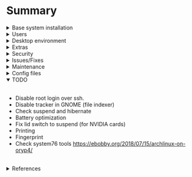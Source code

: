 # Summary

<details>
<summary>Base system installation</summary>
<br>

## Environment variables

```bash
export MOUNTDIR=/mnt
export DRIVE=/dev/nvme0n1
export INSDRIVE=/dev/nvme0n1
export INSPARTITION=/dev/nvme0n1p2
export BTRFSNAME=system
export CRYPTNAME=cryptsystem
```

## Partitioning

**WARNING:** This will destroy everything in your disk

```bash
sgdisk --zap-all $DRIVE
sgdisk -og $DRIVE
sgdisk --clear \
         --new=1:0:+550MiB --typecode=1:ef00 --change-name=1:EFI \
         --new=2:0:0       --typecode=2:8300 --change-name=2:cryptsystem \
           $DRIVE
```

## Encrypt disk and create filesystems

```bash
mkfs.fat -F32 -n EFI /dev/disk/by-partlabel/EFI
cryptsetup luksFormat --align-payload=8192 -s 256 -c aes-xts-plain64 /dev/disk/by-partlabel/cryptsystem
cryptsetup open /dev/disk/by-partlabel/cryptsystem system
mkfs.btrfs --force --label system /dev/mapper/system
```


## Create subvolumes

```bash
btrfs subvolume create /mnt/root
btrfs subvolume create /mnt/home
btrfs subvolume create /mnt/snapshots
umount -R /mnt
```

## Mount subvolumes and EFI

```bash
o=defaults,x-mount.mkdir
o_btrfs=$o,compress=lzo,ssd,noatime
mount -t btrfs -o subvol=root,$o_btrfs LABEL=system /mnt
mount -t btrfs -o subvol=home,$o_btrfs LABEL=system /mnt/home
mount -t btrfs -o subvol=snapshots,$o_btrfs LABEL=system /mnt/snapshots
mkdir /mnt/boot && mount LABEL=EFI /mnt/boot
```

## Install base system (with some extras)

```bash
pacstrap /mnt base base-devel btrfs-progs sudo intel-ucode acpid bluez linux-headers ntp dbus avahi cronie vim openssh net-tools networkmanager dialog terminus-font zsh fish bash-completion htop
```

## Generate fstab

```bash
genfstab -L -p /mnt >> /mnt/etc/fstab
cat /mnt/etc/fstab
```

## Swapfile

```bash
truncate -s 0 /swapfile
chattr +C /swapfile
btrfs property set /swapfile compression none
fallocate -l 16G /swapfile
chmod 600 /swapfile
echo '/swapfile none swap defaults 0 0' >> /mnt/etc/fstab
```

## Chroot

```bash
arch-chroot /mnt /bin/bash
```

### Set locale-hostname-time

```bash
echo "en_US.UTF-8 UTF-8" >> /etc/locale.gen
echo LANG=en_US.UTF-8 > /etc/locale.conf
echo LC_COLLATE=C >> /etc/locale.conf
echo LANGUAGE=en_US >> /etc/locale.conf
locale-gen
localectl set-locale LANG=en_US.UTF-8
timedatectl set-ntp 1
timedatectl set-timezone Europe/Amsterdam
hostnamectl set-hostname yourhostname
echo "127.0.1.1 yourhostname.localdomain yourhostname" >> /etc/hosts
```

### set vconsole

```bash
echo KEYMAP=8859-2 > /etc/vconsole.conf
echo FONT=ter-p24n >> /etc/vconsole.conf
```

### HOOKS
#### /etc/mkinitcpio.conf
HOOKS=(base udev autodetect modconf block btrfs consolefont keymap resume keyboard keymap encrypt filesystems keyboard)

```bash
mkinitcpio -p linux
```

### Services

```bash
systemctl enable NetworkManager sshd acpid dbus cronie bluetooth fstrim.timer
```

### Bootloader (systemd boot)

```bash
bootctl --path=/boot install
```

#### edit bootloader config

```bash
echo 'timeout 3' >> /boot/loader/loader.conf
echo 'default archlinux' >> /boot/loader/loader.conf
```

#### add archlinux entry

```bash
ENTRY_FILE=/boot/loader/entries/archlinux.conf
CRYPT_UUID=$(blkid | awk '/cryptsystem/ {print $2}')

<!---
#SWAP_OFFSET=$(filefrag -v /swapfile | awk '{ if($1=="0:"){print $4} }')
-->
SWAP_OFFSET=684293

cat > $ENTRY_FILE << EOL
title    Arch Linux  
linux    /vmlinuz-linux  
initrd   /initramfs-linux.img  
options cryptdevice=${CRYPT_UUID}:root:allow-discards resume=/dev/mapper/root resume_offset=684293 root=/dev/mapper/root rootflags=subvol=root lang=en locale=en_US.UTF-8 rw quiet loglevel=3 vga=current
EOL

```

<!-- FIXME: Update this to latest version -->

<!---
**FIXME: fix automate swapoffset and check https://wiki.archlinux.org/index.php/Power_management/Suspend_and_hibernate#Hibernation_into_swap_file**
-->

<!-- # is this necassary??
# FIXME: crypttab **https://blog.wiuma.de/arch/2017/05/08/Arch-Install-Script**
-->

<br>
</details>

<details>
<summary>Users</summary>
<br>

```bash
useradd -m -g users -G wheel,storage,power -s /usr/bin/fish fdiblen
passwd fdiblen
```

<br>
</details>

<details>
<summary>Desktop environment</summary>
<br>

## Install GNOME desktop (minimum)
```bash
pacman -S gnome-shell gdm gnome-terminal gnome-control-center gnome-tweak-tool
systemctl enable gdm
```

## Install full GNOME desktop

```bash
sudo pacman -S gnome gnome-extra arc-gtk-theme
```

<br>
</details>

<details>
<summary>Extras</summary>
<br>

## Settings
edit /etc/sudoers for wheel # FIXME: automate it

## AUR helper and Pamac

### Install yay

```bash
cd $(mktemp -d)
git clone https://aur.archlinux.org/yay.git
cd yay
makepkg -si
```

### Install pamac (aur gui)

```bash
yay --clean -S pamac-aur
```

## Extra Apps (optional)

```bash
yay -S firefox wps-office spotify zim google-chrome chrome-gnome-shell-git bluez-utils flashplugin file-roller seahorse-nautilus nautilus-share archlinux-artwork gnome-power-manager gnome-usage gnome-sound-recorder dconf-editor gnome-nettool visual-studio-code-bin telegram-desktop slack-desktop pop-icon-theme-git nvm flatpak gnome-packagekit gnome-software-packagekit-plugin xdg-desktop-portal-gtk fzf git wget curl tmux openssl pkgfile unzip unrar p7zip tree xorg-apps
```

## Extra tools

```bash
yay -S rsync xclip
```

## lts kernel

```bash
sudo pacman -S linux-lts linux-lts-headers
```

## Tricks

To reset gnome settings use:

```bash
dconf reset -f /org/gnome
```

## Enable fractional scaling for GNOME

```bash
gsettings set org.gnome.mutter experimental-features "['scale-monitor-framebuffer']"
gsettings set org.gnome.mutter experimental-features "['x11-randr-fractional-scaling']"
```

to disable:

```bash
gsettings reset org.gnome.mutter experimental-features
```

## intel ucode

add the line below to /boot/loader/entries/archlinux.conf (line 3)
initrd  /intel-ucode.img

## Bluetooth

```bash
sudo systemctl enable bluetooth.service
sudo systemctl start bluetooth.service
```

## Touchpad

https://wiki.archlinux.org/index.php/Touchpad_Synaptics#Installation

## Battery

https://wiki.archlinux.org/index.php/Power_management
https://wiki.archlinux.org/index.php/TLP

## Nvidia GPU

https://wiki.archlinux.org/index.php/NVIDIA

```bash
sudo pacman -S nvidia nvidia-settings
```

## Plymouth (optional)

https://wiki.archlinux.org/index.php/Plymouth

```bash
yay -S plymouth gdm-playmouth ttf-dejavu plymouth-theme-arch-beat
```

in /etc/mkinitcpio.conf add plymouth and replace the encrypt hook with plymouth-encrypt 
HOOKS=(base udev plymouth [...] keymap plymouth-encrypt filesystems [...])

```bash
sudo mkinitcpio -p linux
sudo systemctl disable gdm.service
sudo systemctl enable gdm-plymouth.service
sudo plymouth-set-default-theme -R arch-beat
```

FIXME: add splash and extra parameters after 'quiet' in /boot/loader/entries/archlinux.conf


## Docker

```bash
sudo pacman -S docker docker-compose
sudo systemctl enable docker.service
sudo systemctl start docker.service
sudo gpasswd -a $USER docker
```

## Flatpak and Flathub

Add flatpak repository:

```bash
flatpak remote-add --if-not-exists flathub https://dl.flathub.org/repo/flathub.flatpakrepo
```

### Civilization 6

Set launching options bewlo using Properties -> SET LAUNCH OPTIONS

```
LD_PRELOAD=~/.var/app/com.valvesoftware.Steam/data/Steam/ubuntu12_32/steam-runtime/amd64/usr/lib/x86_64-linux-gnu/libfontconfig.so.1 %command%
```

## NVIDIA issues (FIXME: WIP)

add the following to /etc/modprobe.d/nvidia.conf
options NVreg_RegisterForACPIEvents=1 NVreg_EnableMSI=1

## Fix suspend on lid close (FIXME: WIP)

<!-- FIXME: this is a problem for only NVIDIA cards with proprietary driver -->
<!-- sudo sed -i 's/^#\?HandlePowerKey=.*$/HandlePowerKey=ignore/g' /etc/systemd/logind.conf
sudo sed -i 's/^#\?HandleLidSwitch=.*$/HandleLidSwitch=ignore/g' /etc/systemd/logind.conf -->

https://wiki.archlinux.org/index.php/TLP
https://linrunner.de/en/tlp/docs/tlp-linux-advanced-power-management.html#commands

```bash
sudo pacman -S tlp # for thinkpads also  tp_smapi acpi_call
sudo systemctl enable tlp.service
sudo systemctl enable tlp-sleep.service
sudo systemctl mask systemd-rfkill.service
sudo systemctl mask systemd-rfkill.socket
sudo systemctl start tlp.service
```

## System snapshots (FIXME: WIP)

https://wiki.archlinux.org/index.php/Snapper

Install snapper:

```bash
sudo pacman -S snapper snapper-gui
```

List subvolumes

```bash
sudo btrfs subvolume list /
```

Snapper configs

```bash
sudo snapper list-configs
sudo snapper -c root create-config /
sudo snapper -c home create-config /home
```


sudo btrfs subvolume delete /.snapshots
sudo btrfs subvolume delete /home/.snapshots

sudo btrfs subvolume create /snapshots/ROOT_snapshots
sudo btrfs subvolume create /snapshots/HOME_snapshots

sudo mkdir /home/.snapshots
sudo mkdir /.snapshots

sudo mount -t btrfs -o subvolid=473,subvol=/snapshots/ROOT_snapshots,$o_btrfs LABEL=system /.snapshots
sudo mount -t btrfs -o subvolid=474,subvol=/snapshots/HOME_snapshots,$o_btrfs LABEL=system /home/.snapshots


FIXME: create fstab config


sudo systemctl start snapper-timeline.timer snapper-cleanup.timer
sudo systemctl enable snapper-timeline.timer snapper-cleanup.timer


Create snapshots:
sudo snapper -c home create --description 'First clean snapshot'


<br>
</details>

<details>
<summary>Security</summary>
<br>

## Firewall

```bash
sudo pacman -S ufw gufw
sudo ufw enable
sudo ufw default deny incoming
sudo ufw default deny outgoing
sudo ufw default deny forward
sudo ufw allow http
sudo ufw allow out http
sudo ufw allow https
sudo ufw allow out https
sudo ufw allow ssh
sudo ufw allow out ssh
sudo ufw allow ntp
sudo ufw allow out ntp
sudo ufw allow 53
sudo ufw allow out 53
sudo systemctl enable ufw.service
```

If you will use GNOME Gsconnect extension:

```bash
sudo ufw allow 1714:1764/udp
sudo ufw allow 1714:1764/tcp
```

**To reset the rules run:**

```bash
sudo ufw reset && sudo ufw enable
```

## Disable root login

```bash
sudo passwd -l root # to unlock: sudo passwd -u root
```

## Opensnitch (application firewall)

<!-- https://www.linuxuprising.com/2018/04/how-to-install-opensnitch-application.html -->
<!-- https://itsfoss.com/opensnitch-firewall-linux/ -->

https://github.com/evilsocket/opensnitch

```bash
yay  -S opensnitch-git
sudo systemctl enable opensnitchd
sudo systemctl start opensnitchd
```

```bash
cat > ~/.config/autostart/opensnitch_ui.desktop << EOL
[Desktop Entry]
Name=Opensnitch UI
Exec=opensnitch-ui
Type=Application
EOL
```

## GUFW icon on panel

```bash
cat > ~/.config/autostart/gufw_icon.desktop << EOL
[Desktop Entry]
Name=GUFW icon
Exec=/usr/bin/gufw_icon.sh
Type=Application
EOL
```

<br>
</details>

<details>
<summary>Issues/Fixes</summary>
<br>

## Gdm high cpu usage issue
edit /etc/gdm/custom.conf and uncomment the line below to force gdm to use Xorg
WaylandEnable=false

## Bluetooth audio Mono channel problem
https://wiki.archlinux.org/index.php/Bluetooth_headset#A2DP_not_working_with_PulseAudio


<br>
</details>

<details>
<summary>Maintenance</summary>
<br>

You can check failing services with:

```bash
sudo systemctl --failed
```

## 1- Mount the volumes

```bash
umount -R /mnt

cryptsetup open /dev/disk/by-partlabel/cryptsystem system

o=defaults,x-mount.mkdir
o_btrfs=$o,compress=lzo,ssd,noatime

sudo mount -t btrfs -o subvol=root,$o_btrfs LABEL=system /mnt
sudo mount -t btrfs -o subvol=home,$o_btrfs LABEL=system /mnt/home
sudo mount -t btrfs -o subvol=snapshots,$o_btrfs LABEL=system /mnt/snapshots
sudo mount LABEL=EFI /mnt/boot
```

## Mount snapshots (if required) (FIXME: WIP)

```bash
sudo mount -t btrfs -o subvolid=473,subvol=/snapshots/ROOT_snapshots,$o_btrfs LABEL=system /.snapshots
sudo mount -t btrfs -o subvolid=474,subvol=/snapshots/HOME_snapshots,$o_btrfs LABEL=system /home/.snapshots
```

## 2- CHROOTing for maintenance (option-1)

```bash
arch-chroot /mnt /bin/bash
```

## 2- Booting using systemd (option-2)

```bash
systemd-nspawn -bD /mnt
```

<br>
</details>

<details>
<summary>Config files</summary>
<br>

- /etc/mkinitcpio.conf
- /boot/loader/entries/archlinux.conf
- /etc/fstab
- /etc/systemd/logind.conf
- /etc/X11/xorg.conf.d/20-nvidia.conf
- /boot/loader/loader.conf
- /etc/plymouth/plymouthd.conf
- /etc/modprobe.d/nvidia.conf

<br>
</details>

<details open>
<summary>TODO</summary>
<br>

- Disable root login over ssh.
- Disable tracker in GNOME (file indexer)
- Check suspend and hibernate
- Battery optimization
- Fix lid switch to suspend (for NVIDIA cards)
- Printing
- Fingerprint
- Check system76 tools https://ebobby.org/2018/07/15/archlinux-on-oryp4/

<br>
</details>

<details>
<summary>References</summary>
<br>

- https://austinmorlan.com/posts/arch_linux_install/

- https://wiki.archlinux.org/index.php/User:Altercation/Bullet_Proof_Arch_Install

- https://github.com/fdiblen/Arch-Linux-Dell-XPS13-9350/blob/master/INSTALL.md

- https://gist.github.com/ansulev/7cdf38a3d387599adf9addd248b09db8

- https://ramsdenj.com/2016/04/05/using-btrfs-for-easy-backup-and-rollback.html

FIXME: Tracker
- https://gist.github.com/vancluever/d34b41eb77e6d077887c

- https://www.noulakaz.net/2019/04/09/disable-tracker-in-gnome-if-you-do-not-need-it/

<br>
</details>
